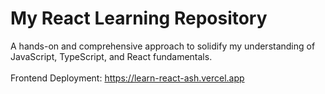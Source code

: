 # My React Learning Repository

A hands-on and comprehensive approach to solidify my understanding of JavaScript, TypeScript, and React fundamentals.
<br />
<br />
Frontend Deployment: https://learn-react-ash.vercel.app



